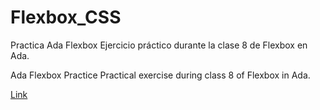 # Flexbox_CSS
Practica Ada Flexbox
Ejercicio práctico durante la clase 8 de Flexbox en Ada. 

Ada Flexbox Practice
Practical exercise during class 8 of Flexbox in Ada. 

<a href="http://nathaviccari.github.io/Flexbox_CSS">Link</a>
